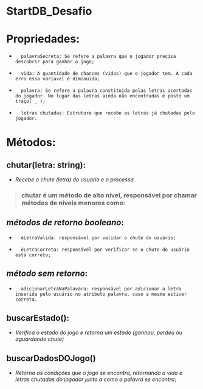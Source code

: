 # StartDB_Desafio


# Propriedades:
    
-       palavraSecreta: Se refere a palavra que o jogador precisa descobrir para ganhar o jogo;

-       vida: A quantidade de chances (vidas) que o jogador tem. A cada erro essa variavel é diminuida;

-       palavra: Se refere a palavra constituida pelas letras acertadas do jogador. No lugar das letras ainda não encontradas é posto um traço( _ );

-       letras chutadas: Estrutura que recebe as letras já chutadas pelo jogador.

# Métodos:

## **chutar(letra: string):** 

-  *Recebe o chute (letra) do usuario e o processa.*

>### chutar é um método de alto nível, responsável por chamar métodos de níveis menores como: 

## *métodos de retorno booleano*:

-       éLetraValida: responsável por validar o chute do usuário;

-       éLetraCorreta: responsável por verificar se o chute do usuário está correto;
 
## *método sem retorno*:
    
-       adicionarLetraNaPalavara: responsável por adicionar a letra inserida pelo usuário no atributo palavra, caso a mesma estiver correta.


## **buscarEstado():**
-   *Verifica o estado do jogo e retorna um estado (ganhou, perdeu ou aguardando chute)*

## **buscarDadosDOJogo()**
-   *Retorna as condições que o jogo se encontra, retornando a vida e letras chutadas do jogador junto a como a palavra se encontra*;

 
